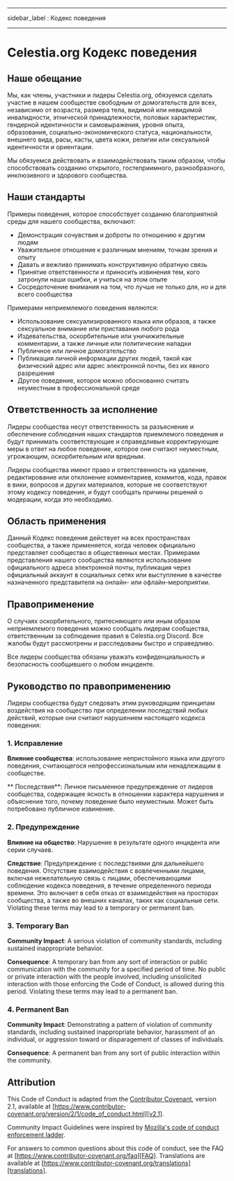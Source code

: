 - - -
sidebar_label : Кодекс поведения
- - -

# Celestia.org Кодекс поведения

## Наше обещание

Мы, как члены, участники и лидеры Celestia.org, обязуемся сделать участие в нашем сообществе свободным от домогательств для всех, независимо от возраста, размера тела, видимой или невидимой инвалидности, этнической принадлежности, половых характеристик, гендерной идентичности и самовыражения, уровня опыта, образования, социально-экономического статуса, национальности, внешнего вида, расы, касты, цвета кожи, религии или сексуальной идентичности и ориентации.

Мы обязуемся действовать и взаимодействовать таким образом, чтобы способствовать созданию открытого, гостеприимного, разнообразного, инклюзивного и здорового сообщества.

## Наши стандарты

Примеры поведения, которое способствует созданию благоприятной среды для нашего сообщества, включают:

* Демонстрация сочувствия и доброты по отношению к другим людям
* Уважительное отношение к различным мнениям, точкам зрения и опыту
* Давать и вежливо принимать конструктивную обратную связь
* Принятие ответственности и приносить извинения тем, кого затронули наши ошибки, и учиться на этом опыте
* Сосредоточение внимания на том, что лучше не только для, но и для всего сообщества

Примерами неприемлемого поведения являются:

* Использование сексуализированного языка или образов, а также сексуальное внимание или приставания любого рода
* Издевательства, оскорбительные или уничижительные комментарии, а также личные или политические нападки
* Публичное или личное домогательство
* Публикация личной информации других людей, такой как физический адрес или адрес электронной почты, без их явного разрешения
* Другое поведение, которое можно обоснованно считать неуместным в профессиональной среде

## Ответственность за исполнение

Лидеры сообщества несут ответственность за разъяснение и обеспечение соблюдения наших стандартов приемлемого поведения и будут принимать соответствующие и справедливые корректирующие меры в ответ на любое поведение, которое они считают неуместным, угрожающим, оскорбительным или вредным.

Лидеры сообщества имеют право и ответственность на удаление, редактирование или отклонение комментариев, коммитов, кода, правок в вики, вопросов и других материалов, которые не соответствуют этому кодексу поведения, и будут сообщать причины решений о модерации, когда это необходимо.

## Область применения

Данный Кодекс поведения действует на всех пространствах сообщества, а также применяется, когда человек официально представляет сообщество в общественных местах. Примерами представления нашего сообщества являются использование официального адреса электронной почты, публикация через официальный аккаунт в социальных сетях или выступление в качестве назначенного представителя на онлайн- или офлайн-мероприятии.

## Правоприменение

О случаях оскорбительного, притесняющего или иным образом неприемлемого поведения можно сообщать лидерам сообщества, ответственным за соблюдение правил в Celestia.org Discord. Все жалобы будут рассмотрены и расследованы быстро и справедливо.

Все лидеры сообщества обязаны уважать конфиденциальность и безопасность сообщившего о любом инциденте.

## Руководство по правоприменению

Лидеры сообщества будут следовать этим руководящим принципам воздействия на сообщество при определении последствий любых действий, которые они считают нарушением настоящего кодекса поведения:

### 1. Исправление

**Влияние сообщества**: использование непристойного языка или другого поведения, считающегося непрофессиональным или ненадлежащим в сообществе.

** Последствия**: Личное письменное предупреждение от лидеров сообщества, содержащее ясность в отношении характера нарушения и объяснение того, почему поведение было неуместным. Может быть потребовано публичное извинение.

### 2. Предупреждение

**Влияние на общество**: Нарушение в результате одного инцидента или серии случаев.

**Следствие**: Предупреждение с последствиями для дальнейшего поведения. Отсутствие взаимодействия с вовлеченными лицами, включая нежелательную связь с лицами, обеспечивающими соблюдение кодекса поведения, в течение определенного периода времени. Это включает в себя отказ от взаимодействия на просторах сообщества, а также во внешних каналах, таких как социальные сети. Violating these terms may lead to a temporary or permanent ban.

### 3. Temporary Ban

**Community Impact**: A serious violation of community standards, including sustained inappropriate behavior.

**Consequence**: A temporary ban from any sort of interaction or public communication with the community for a specified period of time. No public or private interaction with the people involved, including unsolicited interaction with those enforcing the Code of Conduct, is allowed during this period. Violating these terms may lead to a permanent ban.

### 4. Permanent Ban

**Community Impact**: Demonstrating a pattern of violation of community standards, including sustained inappropriate behavior, harassment of an individual, or aggression toward or disparagement of classes of individuals.

**Consequence**: A permanent ban from any sort of public interaction within the community.

## Attribution

This Code of Conduct is adapted from the [Contributor Covenant][homepage], version 2.1, available at [https://www.contributor-covenant.org/version/2/1/code_of_conduct.html][v2.1].

Community Impact Guidelines were inspired by [Mozilla's code of conduct enforcement ladder][Mozilla CoC].

For answers to common questions about this code of conduct, see the FAQ at [https://www.contributor-covenant.org/faq][FAQ]. Translations are available at [https://www.contributor-covenant.org/translations][translations].

[homepage]: https://www.contributor-covenant.org
[v2.1]: https://www.contributor-covenant.org/version/2/1/code_of_conduct.html
[Mozilla CoC]: https://github.com/mozilla/diversity
[FAQ]: https://www.contributor-covenant.org/faq
[translations]: https://www.contributor-covenant.org/translations
